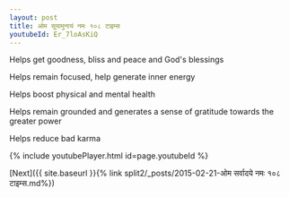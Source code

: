 ```yaml
---
layout: post
title: ओम सूयामुनायं नमः १०८ टाइम्स
youtubeId: Er_7loAsKiQ
---
```

 
 
Helps get goodness, bliss and peace and God's blessings
 
Helps remain focused, help generate inner energy 
 
Helps boost physical and mental health 
 
Helps remain grounded and generates a sense of gratitude towards the greater power 
 
Helps reduce bad karma
 
 
 
 


{% include youtubePlayer.html id=page.youtubeId %}
 
[Next]({{ site.baseurl }}{% link  split2/_posts/2015-02-21-ओम सर्वादये नमः १०८ टाइम्स.md%})
 
